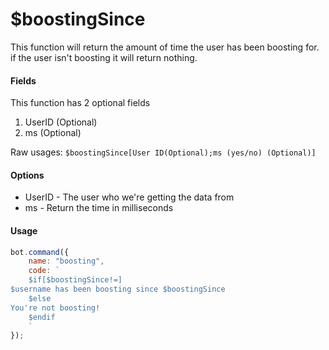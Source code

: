 # $boostingSince

This function will return the amount of time the user has been boosting for. if the user isn't boosting it will return nothing.

#### Fields

This function has 2 optional fields

1. UserID \(Optional\)
2. ms \(Optional\)

Raw usages: `$boostingSince[User ID(Optional);ms (yes/no) (Optional)]`

#### Options

* UserID - The user who we're getting the data from
* ms - Return the time in milliseconds

#### Usage

```javascript
bot.command({
    name: "boosting",
    code: `
    $if[$boostingSince!=]
$username has been boosting since $boostingSince
    $else
You're not boosting!
    $endif
    `
});
```

